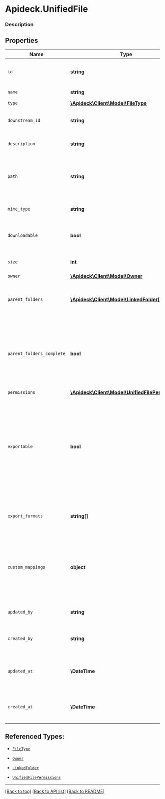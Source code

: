 # Apideck.UnifiedFile

### Description

## Properties
Name | Type | Description | Notes
------------ | ------------- | ------------- | -------------
`id` | **string** | A unique identifier for an object. | 
`name` | **string** | The name of the file | 
`type` | [**\Apideck\Client\Model\FileType**](FileType.md) |  | 
`downstream_id` | **string** | The third-party API ID of original entity | [optional] 
`description` | **string** | Optional description of the file | [optional] 
`path` | **string** | The full path of the file or folder (includes the file name) | [optional] 
`mime_type` | **string** | The MIME type of the file. | [optional] 
`downloadable` | **bool** | Whether the current user can download this file | [optional] 
`size` | **int** | The size of the file in bytes | [optional] 
`owner` | [**\Apideck\Client\Model\Owner**](Owner.md) |  | [optional] 
`parent_folders` | [**\Apideck\Client\Model\LinkedFolder[]**](LinkedFolder.md) | The parent folders of the file, starting from the root | [optional] 
`parent_folders_complete` | **bool** | Whether the list of parent folders is complete. Some connectors only return the direct parent of a file | [optional] 
`permissions` | [**\Apideck\Client\Model\UnifiedFilePermissions**](UnifiedFilePermissions.md) |  | [optional] 
`exportable` | **bool** | Whether the current file is exportable to other file formats. This property is relevant for proprietary file formats such as Google Docs or Dropbox Paper. | [optional] 
`export_formats` | **string[]** | The available file formats when exporting this file. | [optional] 
`custom_mappings` | **object** | When custom mappings are configured on the resource, the result is included here. | [optional] 
`updated_by` | **string** | The user who last updated the object. | [optional] 
`created_by` | **string** | The user who created the object. | [optional] 
`updated_at` | **\DateTime** | The date and time when the object was last updated. | [optional] 
`created_at` | **\DateTime** | The date and time when the object was created. | [optional] 





## Referenced Types:


* [`FileType`](FileType.md)






* [`Owner`](Owner.md)
* [`LinkedFolder`](LinkedFolder.md)

* [`UnifiedFilePermissions`](UnifiedFilePermissions.md)








---

[[Back to top]](#) [[Back to API list]](../../../../README.md#documentation-for-api-endpoints) [[Back to README]](../../../../README.md)



